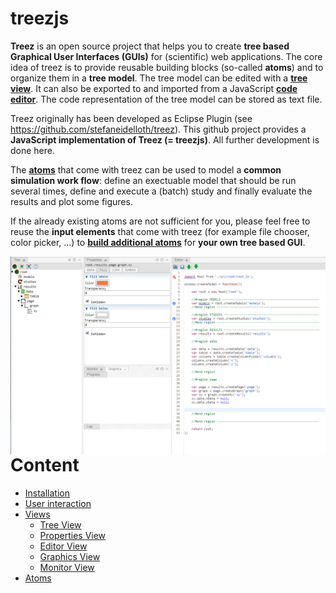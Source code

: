 # treezjs
**Treez** is an open source project that helps you to create **tree based Graphical User Interfaces (GUIs)** for (scientific) web applications. The core idea of treez is to provide reusable building blocks (so-called **atoms**) and to organize them in a **tree model**. The tree model can be edited with a [**tree view**](./doc/views/treeView.md). It can also be exported to and imported from a JavaScript [**code editor**](./doc/views/editorView.md). The code representation of the tree model can be stored as text file. 

Treez originally has been developed as Eclipse Plugin (see https://github.com/stefaneidelloth/treez). This github project provides  a **JavaScript implementation of Treez (= treezjs)**. All further development is done here. 

The [**atoms**](./doc/atoms.md) that come with treez can be used to model a **common simulation work flow**: define an exectuable model that should be run several times, define and execute a (batch) study and finally evaluate the results and plot some figures.

If the already existing atoms are not sufficient for you, please feel free to reuse the **input elements** that come with treez (for example file chooser, color picker, ...) to [**build additional atoms**]((./doc/atoms/howToImplementAtoms.md)) for **your own tree based GUI**. 

<img align="right" width="650" src="./doc/images/treezjs.png">

# Content

* [Installation](./doc/installation.md)
* [User interaction](./doc/userInteraction.md)
* [Views](./doc/views.md)
  * [Tree View](./doc/views/treeView.md)
  * [Properties View](./doc/views/propertiesView.md)
  * [Editor View](./doc/views/editorView.md)
  * [Graphics View](./doc/views/graphicsView.md)
  * [Monitor View](./doc/views/monitorView.md)
* [Atoms](./doc/atoms.md)

